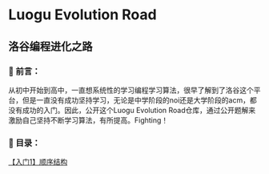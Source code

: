 # Luogu Evolution Road
## 洛谷编程进化之路

### :book: 前言：
从初中开始到高中，一直想系统性的学习编程学习算法，很早了解到了洛谷这个平台，但是一直没有成功坚持学习，无论是中学阶段的noi还是大学阶段的acm，都没有成功的入门。因此，公开这个Luogu Evolution Road仓库，通过公开题解来激励自己坚持不断学习算法，有所提高。Fighting！

### :rocket: 目录：
[【入门1】顺序结构](https://www.luogu.com.cn/training/100#problems)